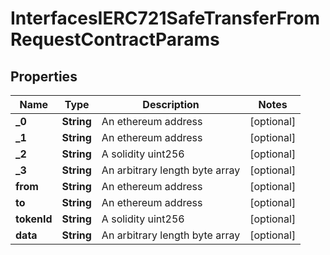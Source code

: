 

# InterfacesIERC721SafeTransferFromRequestContractParams


## Properties

| Name | Type | Description | Notes |
|------------ | ------------- | ------------- | -------------|
|**_0** | **String** | An ethereum address |  [optional] |
|**_1** | **String** | An ethereum address |  [optional] |
|**_2** | **String** | A solidity uint256 |  [optional] |
|**_3** | **String** | An arbitrary length byte array |  [optional] |
|**from** | **String** | An ethereum address |  [optional] |
|**to** | **String** | An ethereum address |  [optional] |
|**tokenId** | **String** | A solidity uint256 |  [optional] |
|**data** | **String** | An arbitrary length byte array |  [optional] |



